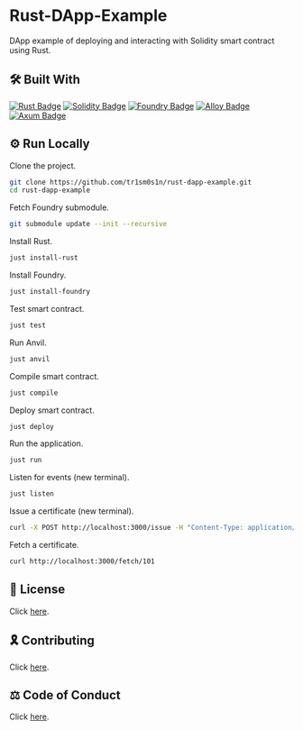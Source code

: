 # Rust-DApp-Example

DApp example of deploying and interacting with Solidity smart contract using Rust.

## 🛠 Built With

[![Rust Badge](https://img.shields.io/badge/Rust-000?logo=rust&logoColor=fff&style=for-the-badge)](https://www.rust-lang.org/)
[![Solidity Badge](https://img.shields.io/badge/Solidity-363636?logo=solidity&logoColor=fff&style=for-the-badge)](https://soliditylang.org/)
[![Foundry Badge](https://img.shields.io/badge/Foundry-3C3C3D?logo=ethereum&logoColor=fff&style=for-the-badge)](https://book.getfoundry.sh/)
[![Alloy Badge](https://img.shields.io/badge/Alloy-3C3C3D?logo=ethereum&logoColor=fff&style=for-the-badge)](https://alloy.rs/)
[![Axum Badge](https://img.shields.io/badge/Axum-000?logo=rust&logoColor=fff&style=for-the-badge)](https://docs.rs/axum/latest/axum/)

## ⚙️ Run Locally

Clone the project.

```bash
git clone https://github.com/tr1sm0s1n/rust-dapp-example.git
cd rust-dapp-example
```

Fetch Foundry submodule.

```bash
git submodule update --init --recursive
```

Install Rust.

```bash
just install-rust
```

Install Foundry.

```bash
just install-foundry
```

Test smart contract.

```bash
just test
```

Run Anvil.

```bash
just anvil
```

Compile smart contract.

```bash
just compile
```

Deploy smart contract.

```bash
just deploy
```

Run the application.

```bash
just run
```

Listen for events (new terminal).

```bash
just listen
```

Issue a certificate (new terminal).

```bash
curl -X POST http://localhost:3000/issue -H "Content-Type: application/json" -d '{"id": "101", "name": "Keith", "course": "ETH-Rust", "grade": "A", "date": "06-06-24"}'
```

Fetch a certificate.

```bash
curl http://localhost:3000/fetch/101
```

## 📜 License

Click [here](./LICENSE.md).

## 🎗️ Contributing

Click [here](./CONTRIBUTING.md).

## ⚖️ Code of Conduct

Click [here](./CODE_OF_CONDUCT.md).
